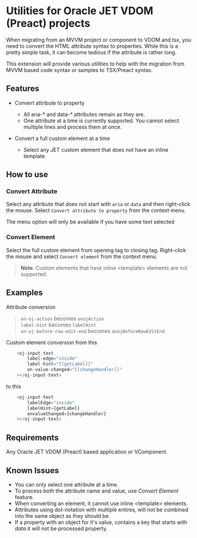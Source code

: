 # Utilities for Oracle JET VDOM (Preact) projects

When migrating from an MVVM project or component to VDOM and tsx, you need to convert the HTML attribute syntax to properties.  While this is a pretty simple task, it can become tedious if the attribute is rather long.

This extension will provide various utilities to help with the migration from MVVM based code syntax or samples to TSX/Preact syntax.


## Features

* Convert attribute to property
  * All aria-* and data-* attributes remain as they are.
  * One attribute at a time is currently supported.  You cannot select multiple lines and process them at once.

* Convert a full custom element at a time
  * Select any JET custom element that does not have an inline template.


## How to use

### Convert Attribute
Select any attribute that does not start with `aria` or `data` and then right-click the mouse.  Select `Convert attribute to property` from the context menu.

The menu option will only be available if you have some text selected

### Convert Element
Select the full custom element from opening tag to closing tag. Right-click the mouse and select `Convert element` from the context menu.
> **Note**: Custom elements that have inline \<template> elements are not supported.

## Examples 
Attribute conversion
> `on-oj-action` becomes `onojAction` </br>
  `label-hint` becomes `labelHint` </br>
  `on-oj-before-row-edit-end` becomes `onojBeforeRowEditEnd`

Custom element conversion from this
```javascript
    <oj-input-text
        label-edge="inside"
        label-hint="[[getLabel]]"
        on-value-changed="[[changeHandler]]"
    ></oj-input-text>
```

to this
```javascript
    <oj-input-text
        labelEdge="inside"
        labelHint={getLabel}
        onvalueChanged={changeHandler}
    ></oj-input-text>
```

## Requirements

Any Oracle JET VDOM (Preact) based application or VComponent.


## Known Issues

* You can only select one attribute at a time.
* To process both the attribute name and value, use *Convert Element* feature.
* When converting an element, it cannot use inline \<template> elements.
* Attributes using dot-notation with multiple entires, will not be combined into the same object as they should be.
* If a property with an object for it's value, contains a key that starts with *data* it will not be processed property.
